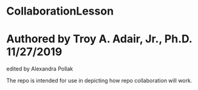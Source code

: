# CollaborationLesson
# Authored by Troy A. Adair, Jr., Ph.D. 11/27/2019
edited by Alexandra Pollak

The repo is intended for use in depicting how repo collaboration will work.
